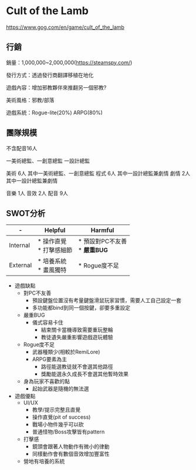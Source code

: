 # Cult of the Lamb

https://www.gog.com/en/game/cult_of_the_lamb

## 行銷

銷量：1,000,000~2,000,000(https://steamspy.com/)

發行方式：透過發行商翻譯移植在地化

遊戲內容：增加邪教夥伴來推翻另一個邪教?

美術風格：邪教/部落

遊戲系統：Rogue-lite(20%) ARPG(80%)


## 團隊規模
不含配音16人

一美術總監、一創意總監 一設計總監

美術 6人 其中一美術總監、一創意總監
程式 6人 其中一設計總監兼劇情
劇情 2人 其中一設計總監兼劇情

音樂 1人
音效 2人
配音 9人


## SWOT分析

|-|Helpful|Harmful
|-|-|-
|Internal|* 操作直覺<br> * 打擊感細節|* 預設對PC不友善<br>* **嚴重BUG**<br>
|External|* 培養系統<br> * 畫風獨特 |* Rogue度不足


* 遊戲缺點
  * 對PC不友善
    * 預設鍵盤位置沒有考量鍵盤滑鼠玩家習慣，需要人工自己設定一套
    * 多功能都bind到同一個按鍵，卻要多重設定
  * 嚴重BUG
    * 儀式容易卡住
      * 結束關卡當機導致需要重玩整輪
      * 教徒遺失嚴重影響遊戲遊玩體驗
  * Rogue度不足
    * 武器種類少(相較於RemiLore)
    * ARPG要素為主
      * 路徑能選教徒就不會選其他路徑
      * 獎勵能選永久成長不會選其他暫時效果
  * 身為玩家不喜歡的點
    * 起始武器是隨機的無法選
* 遊戲優點
  * UI/UX
    * 教學/提示完整且直覺
    * 操作直覺(pit of success)
    * 戰場小物件幾乎可以砍
    * 普通怪物/Boss攻擊皆有pattern
  * 打擊感
    * 鏡頭會跟著人物動作有微小的律動
    * 同樣動作會有數個音效增加豐富性
  * 營地有培養的系統
